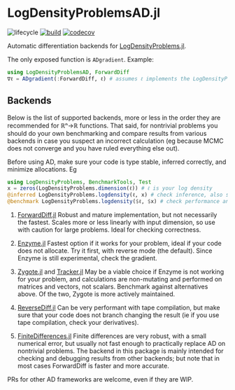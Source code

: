 # LogDensityProblemsAD.jl

![lifecycle](https://img.shields.io/badge/lifecycle-maturing-blue.svg)
[![build](https://github.com/tpapp/LogDensityProblemsAD.jl/workflows/CI/badge.svg)](https://github.com/tpapp/LogDensityProblemsAD.jl/actions?query=workflow%3ACI)
[![codecov](https://codecov.io/github/tpapp/LogDensityProblemsAD.jl/branch/main/graph/badge.svg?token=1MPzucXSzG)](https://codecov.io/github/tpapp/LogDensityProblemsAD.jl)

<!-- Documentation -- uncomment or delete as needed -->
<!--
[![Documentation](https://img.shields.io/badge/docs-stable-blue.svg)](https://tpapp.github.io/LogDensityProblemsAD.jl/stable)
[![Documentation](https://img.shields.io/badge/docs-master-blue.svg)](https://tpapp.github.io/LogDensityProblemsAD.jl/dev)
-->

Automatic differentiation backends for [LogDensityProblems.jl](https://github.com/tpapp/LogDensityProblems.jl).

The only exposed function is `ADgradient`. Example:

```julia
using LogDensityProblemsAD, ForwardDiff
∇ℓ = ADgradient(:ForwardDiff, ℓ) # assumes ℓ implements the LogDensityProblems interface
```

## Backends

Below is the list of supported backends, more or less in the order they are recommended for ℝⁿ→ℝ functions. That said, for nontrivial problems you should do your own benchmarking and compare results from various backends in case you suspect an incorrect calculation (eg because MCMC does not converge and you have ruled everything else out).

Before using AD, make sure your code is type stable, inferred correctly, and minimize allocations. Eg

```julia
using LogDensityProblems, BenchmarkTools, Test
x = zeros(LogDensityProblems.dimension(ℓ)) # ℓ is your log density
@inferred LogDensityProblems.logdensity(ℓ, x) # check inference, also see @code_warntype
@benchmark LogDensityProblems.logdensity($ℓ, $x) # check performance and allocations
```

1. [ForwardDiff.jl](https://github.com/JuliaDiff/ForwardDiff.jl)
    Robust and mature implementation, but not necessarily the fastest. Scales more or less linearly with input dimension, so use with caution for large problems. Ideal for checking correctness.

2. [Enzyme.jl](https://enzyme.mit.edu/julia/)
    Fastest option if it works for your problem, ideal if your code does not allocate. Try it first, with reverse mode (the default). Since Enzyme is still experimental, check the gradient.

3. [Zygote.jl](https://fluxml.ai/Zygote.jl/latest/) and [Tracker.jl](https://github.com/FluxML/Tracker.jl)
    May be a viable choice if Enzyme is not working for your problem, and calculations are non-mutating and performed on matrices and vectors, not scalars. Benchmark against alternatives above. Of the two, Zygote is more actively maintained.

4. [ReverseDiff.jl](https://github.com/JuliaDiff/ReverseDiff.jl)
    Can be very performant with tape compilation, but make sure that your code does not branch changing the result (ie if you use tape compilation, check your derivatives).
    
5. [FiniteDifferences.jl](https://github.com/JuliaDiff/FiniteDifferences.jl) Finite differences are very robust, with a small numerical error, but usually not fast enough to practically replace AD on nontrivial problems. The backend in this package is mainly intended for checking and debugging results from other backends; but note that in most cases ForwardDiff is faster and more accurate.

PRs for other AD frameworks are welcome, even if they are WIP.
